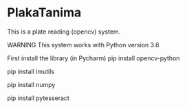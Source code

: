 # PlakaTanima
This is a plate reading (opencv) system.

WARNING
This system works with Python version 3.6

First install the library (in Pycharm)
pip install opencv-python



pip install imutils




pip install numpy




pip install pytesseract
